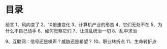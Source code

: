 # 目录
前言 
1、风向变了
2、10倍速变化
3、计算机产业的形态
4、它们无处不在
5、为什么不自己动手
6、如何觉察它们
7、让混乱统治一切
8、乱中求治

9、互联网：信号还是噪声？威胁还是希望？
10、职业转折点
11、生命转折点